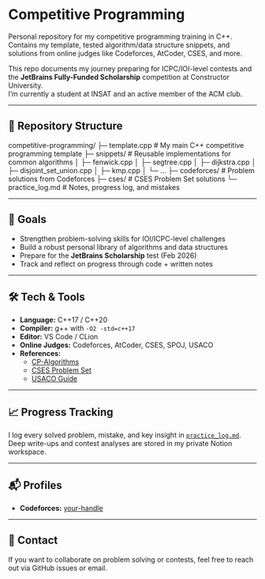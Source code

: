 # Competitive Programming

Personal repository for my competitive programming training in C++.  
Contains my template, tested algorithm/data structure snippets, and solutions from online judges like Codeforces, AtCoder, CSES, and more.  

This repo documents my journey preparing for ICPC/IOI-level contests and the **JetBrains Fully-Funded Scholarship** competition at Constructor University.  
I’m currently a student at INSAT and an active member of the ACM club.

---

## 📂 Repository Structure
competitive-programming/
├─ template.cpp # My main C++ competitive programming template
├─ snippets/ # Reusable implementations for common algorithms
│ ├─ fenwick.cpp
│ ├─ segtree.cpp
│ ├─ dijkstra.cpp
│ ├─ disjoint_set_union.cpp
│ ├─ kmp.cpp
│ └─ ...
├─ codeforces/ # Problem solutions from Codeforces
├─ cses/ # CSES Problem Set solutions
└─ practice_log.md # Notes, progress log, and mistakes

---

## 🚀 Goals
- Strengthen problem-solving skills for IOI/ICPC-level challenges
- Build a robust personal library of algorithms and data structures
- Prepare for the **JetBrains Scholarship** test (Feb 2026)
- Track and reflect on progress through code + written notes

---

## 🛠 Tech & Tools
- **Language:** C++17 / C++20
- **Compiler:** g++ with `-O2 -std=c++17`
- **Editor:** VS Code / CLion
- **Online Judges:** Codeforces, AtCoder, CSES, SPOJ, USACO
- **References:** 
  - [CP-Algorithms](https://cp-algorithms.com/)
  - [CSES Problem Set](https://cses.fi/problemset/)
  - [USACO Guide](https://usaco.guide/)

---

## 📈 Progress Tracking
I log every solved problem, mistake, and key insight in [`practice_log.md`](practice_log.md).  
Deep write-ups and contest analyses are stored in my private Notion workspace.

---

## 📬 Profiles
- **Codeforces:** [your-handle](https://codeforces.com/profile/sab3oun)

---

## 🤝 Contact
If you want to collaborate on problem solving or contests, feel free to reach out via GitHub issues or email.
